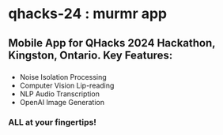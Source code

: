 # qhacks-24 : murmr app
## Mobile App for QHacks 2024 Hackathon, Kingston, Ontario. Key Features:
### 
* Noise Isolation Processing
* Computer Vision Lip-reading
* NLP Audio Transcription
* OpenAI Image Generation
### ALL at your fingertips!
